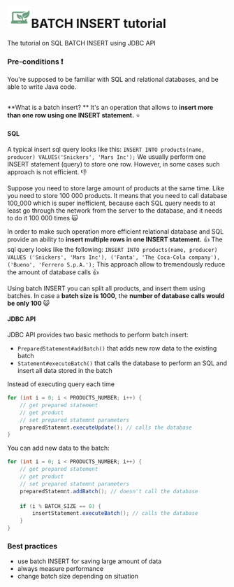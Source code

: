 # <img src="https://raw.githubusercontent.com/bobocode-projects/resources/master/image/logo_transparent_background.png" height=50/>BATCH INSERT tutorial

The tutorial on SQL BATCH INSERT using JDBC API

### Pre-conditions :heavy_exclamation_mark:
You're supposed to be familiar with SQL and relational databases, and be able to write Java code. 
##

**What is a batch insert? ** It's an operation that allows to **insert more than one row using one INSERT statement.** :star:

#### SQL
A typical insert sql query looks like this: `INSERT INTO products(name, producer) VALUES('Snickers', 'Mars Inc');`
We usually perform one INSERT statement (query) to store one row. However, in some cases such approach is not efficient. :-1:

Suppose you need to store large amount of products at the same time. Like you need to store 100 000 products. It means 
that you need to call database 100_000 which is super inefficient, because each SQL query needs to at least go through 
the network from the server to the database, and it needs to do it 100 000 times :scream_cat:

In order to make such operation more efficient relational database and SQL provide an ability to **insert multiple rows 
in one INSERT statement.** :thumbsup: The sql query looks like the following:
`INSERT INTO products(name, producer) VALUES ('Snickers', 'Mars Inc'), ('Fanta', 'The Coca-Cola company'), ('Bueno', 'Ferrero S.p.A.');`
This approach allow to tremendously reduce the amount of database calls :+1:

Using batch INSERT you can split all products, and insert them using batches. In case a **batch size is 1000**, the **number
of database calls would be only 100** :smiley_cat: 

#### JDBC API
JDBC API provides two basic methods to perform batch insert:
- `PreparedStatement#addBatch()` that adds new row data to the existing batch
- `Statement#executeBatch()` that calls the database to perform an SQL and insert all data stored in the batch

Instead of executing query each time
```java
for (int i = 0; i < PRODUCTS_NUMBER; i++) {
    // get prepared statement        
    // get product 
    // set prepared statemnt parameters
    preparedStatemnt.executeUpdate(); // calls the database       
}
```

You can add new data to the batch:
```java
for (int i = 0; i < PRODUCTS_NUMBER; i++) {
    // get prepared statement        
    // get product 
    // set prepared statemnt parameters
    preparedStatemnt.addBatch(); // doesn't call the database
    
    if (i % BATCH_SIZE == 0) { 
        insertStatement.executeBatch(); // calls the database
    }       
}
```

### Best practices
* use batch INSERT for saving large amount of data 
* always measure performance 
* change batch size depending on situation